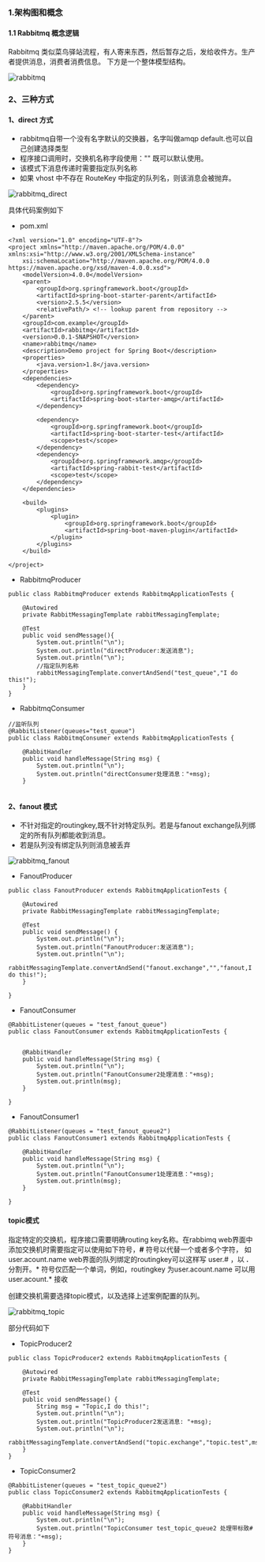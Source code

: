 ### 1.架构图和概念

#### 1.1 Rabbitmq 概念逻辑

Rabbitmq 类似菜鸟驿站流程，有人寄来东西，然后暂存之后，发给收件方。生产者提供消息，消费者消费信息。
下方是一个整体模型结构。

![rabbitmq](https://github.com/Teahel/JavaLine/blob/main/image/rabbitmq.jpg)

### 2、三种方式

#### 1、direct 方式

* rabbitmq自带一个没有名字默认的交换器，名字叫做amqp default.也可以自己创建选择类型
* 程序接口调用时，交换机名称字段使用："" 既可以默认使用。
* 该模式下消息传递时需要指定队列名称
* 如果 vhost 中不存在 RouteKey 中指定的队列名，则该消息会被抛弃。

![rabbitmq_direct](https://github.com/Teahel/JavaLine/blob/main/image/rabbitmq_direct.png)


具体代码案例如下

* pom.xml

```
<?xml version="1.0" encoding="UTF-8"?>
<project xmlns="http://maven.apache.org/POM/4.0.0" xmlns:xsi="http://www.w3.org/2001/XMLSchema-instance"
	xsi:schemaLocation="http://maven.apache.org/POM/4.0.0 https://maven.apache.org/xsd/maven-4.0.0.xsd">
	<modelVersion>4.0.0</modelVersion>
	<parent>
		<groupId>org.springframework.boot</groupId>
		<artifactId>spring-boot-starter-parent</artifactId>
		<version>2.5.5</version>
		<relativePath/> <!-- lookup parent from repository -->
	</parent>
	<groupId>com.example</groupId>
	<artifactId>rabbitmq</artifactId>
	<version>0.0.1-SNAPSHOT</version>
	<name>rabbitmq</name>
	<description>Demo project for Spring Boot</description>
	<properties>
		<java.version>1.8</java.version>
	</properties>
	<dependencies>
		<dependency>
			<groupId>org.springframework.boot</groupId>
			<artifactId>spring-boot-starter-amqp</artifactId>
		</dependency>

		<dependency>
			<groupId>org.springframework.boot</groupId>
			<artifactId>spring-boot-starter-test</artifactId>
			<scope>test</scope>
		</dependency>
		<dependency>
			<groupId>org.springframework.amqp</groupId>
			<artifactId>spring-rabbit-test</artifactId>
			<scope>test</scope>
		</dependency>
	</dependencies>

	<build>
		<plugins>
			<plugin>
				<groupId>org.springframework.boot</groupId>
				<artifactId>spring-boot-maven-plugin</artifactId>
			</plugin>
		</plugins>
	</build>

</project>

```

* RabbitmqProducer

```
public class RabbitmqProducer extends RabbitmqApplicationTests {
    
    @Autowired
    private RabbitMessagingTemplate rabbitMessagingTemplate;

    @Test
    public void sendMessage(){
        System.out.println("\n");
        System.out.println("directProducer:发送消息");
        System.out.println("\n");
        //指定队列名称
        rabbitMessagingTemplate.convertAndSend("test_queue","I do this!");
    }
}

```

* RabbitmqConsumer
```
//监听队列
@RabbitListener(queues="test_queue")
public class RabbitmqConsumer extends RabbitmqApplicationTests {

    @RabbitHandler
    public void handleMessage(String msg) {
        System.out.println("\n");
        System.out.println("directConsumer处理消息："+msg);
    }


```
#### 2、fanout 模式

* 不针对指定的routingkey,既不针对特定队列。若是与fanout exchange队列绑定的所有队列都能收到消息。
* 若是队列没有绑定队列则消息被丢弃

![rabbitmq_fanout](https://github.com/Teahel/JavaLine/blob/main/image/rabbitmq_fanout.jpg)

* FanoutProducer
```
public class FanoutProducer extends RabbitmqApplicationTests {

    @Autowired
    private RabbitMessagingTemplate rabbitMessagingTemplate;

    @Test
    public void sendMessage() {
        System.out.println("\n");
        System.out.println("FanoutProducer:发送消息");
        System.out.println("\n");
        rabbitMessagingTemplate.convertAndSend("fanout.exchange","","fanout,I do this!");
    }

}
```

* FanoutConsumer
```
@RabbitListener(queues = "test_fanout_queue")
public class FanoutConsumer extends RabbitmqApplicationTests {


    @RabbitHandler
    public void handleMessage(String msg) {
        System.out.println("\n");
        System.out.println("FanoutConsumer2处理消息："+msg);
        System.out.println(msg);
    }

}
```
* FanoutConsumer1
```
@RabbitListener(queues = "test_fanout_queue2")
public class FanoutConsumer1 extends RabbitmqApplicationTests {

    @RabbitHandler
    public void handleMessage(String msg) {
        System.out.println("\n");
        System.out.println("FanoutConsumer1处理消息："+msg);
        System.out.println(msg);
    }

}
```
#### topic模式

指定特定的交换机，程序接口需要明确routing key名称。在rabbimq web界面中添加交换机时需要指定可以使用如下符号，**#** 符号以代替一个或者多个字符，
如user.acount.name web界面的队列绑定的routingkey可以这样写 user.# ，以 **.** 分割开。* 符号仅匹配一个单词，例如，routingkey 为user.acount.name
可以用user.acount.* 接收

创建交换机需要选择topic模式，以及选择上述案例配置的队列。

![rabbitmq_topic](https://github.com/Teahel/JavaLine/blob/main/image/rabbitmq_topic.jpg)

部分代码如下
* TopicProducer2
```
public class TopicProducer2 extends RabbitmqApplicationTests {

    @Autowired
    private RabbitMessagingTemplate rabbitMessagingTemplate;

    @Test
    public void sendMessage() {
        String msg = "Topic,I do this!";
        System.out.println("\n");
        System.out.println("TopicProducer2发送消息: "+msg);
        System.out.println("\n");
        rabbitMessagingTemplate.convertAndSend("topic.exchange","topic.test",msg);
    }
}

```
* TopicConsumer2
```
@RabbitListener(queues = "test_topic_queue2")
public class TopicConsumer2 extends RabbitmqApplicationTests {

    @RabbitHandler
    public void handleMessage(String msg) {
        System.out.println("\n");
        System.out.println("TopicConsumer test_topic_queue2 处理带标致#符号消息："+msg);
    }
}

```

